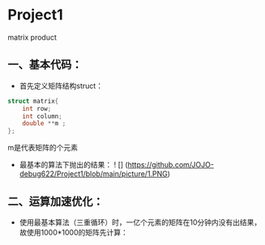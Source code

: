 # Project1
matrix product
## 一、基本代码：
* 首先定义矩阵结构struct：
``` cpp
struct matrix{
    int row;
    int column;
    double **m ;
};
```
m是代表矩阵的个元素
* 最基本的算法下抛出的结果：
! []
(https://github.com/JOJO-debug622/Project1/blob/main/picture/1.PNG)
## 二、运算加速优化：
* 使用最基本算法（三重循环）时，一亿个元素的矩阵在10分钟内没有出结果，故使用1000*1000的矩阵先计算：
